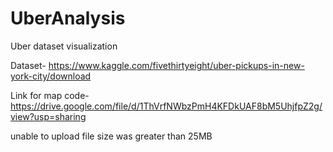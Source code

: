# UberAnalysis
Uber dataset visualization

Dataset- https://www.kaggle.com/fivethirtyeight/uber-pickups-in-new-york-city/download

Link for map code- https://drive.google.com/file/d/1ThVrfNWbzPmH4KFDkUAF8bM5UhjfpZ2g/view?usp=sharing

unable to upload file size was greater than 25MB
